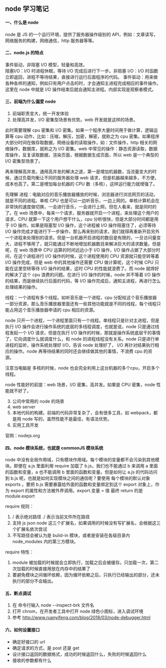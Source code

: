 ## node 学习笔记

#### 一、什么是 node

node 是 JS 的一个运行环境，提供了服务器操作级别的 API，例如：文章读写，网络服务的构建，网络通信，http 服务器等等。
#### 二、node.js 的特点

事件驱动，非阻塞 I/O 模型，轻量和高效。  
阻塞I/O：I/O 时进程休眠，等待 I/O 完成后进行下一步。非阻塞 I/O：I/O 时函数立即返回，进程不等待结果，直接进行运行后面程序的代码。
事件驱动：用来做各种各样的通知，例如只有用户点击的时，才会通知主进程完成相应的事件操作。这里在 node 中就是 I/O 操作结束后就会通知主进程。内部实现是观察者模式。

#### 三、前端为什么偏爱 node

1. 前端职责变大，统一开发体验
2. 处理高并发，I/O 密集型场景有优势。web 开发就是这样的场景。

此时需要理解 cpu 密集和 I/O 密集。如果一个程序大量时间用于做计算，逻辑运算等 cpu 动作，比如：压缩，解压，加密，解密，就称之为 cpu 密集。如果程序大部分时间在做存取数据，网络设备的读取操作，如：文件操作，http 相关的网络操作，数据库，就称之为 I/O 密集。web 中常见的操作：静态资源读取，数据库操作，反复读取数据，渲染页面，根据数据生成页面，所以 web 是一个典型的 I/O 密集型场景了。

再来理解高并发。通用高并发的解决之道，第一是增加机器数，当流量变大的时候，通过负载均衡让不同的服务器处理 web 请求，但是机器越来越多，不方便，成本也高了。第二是增加每台机器的 CPU 数（多核），这样运行能力就增强了。

先理解 进程：电脑对应的音乐播放器播放的时候，浏览器进行浏览网页的活动，就是不同的进程。单核 CPU 也是可以一边听音乐，一边上网的。单核计算机会在非常快的速度做切换，一会进行音乐，一会进行上网，但在人看来，就是同时的了。在 web 场景中，每来一个请求，服务器就开启一个进程，来处理这个用户的请求，CPU 就算一下这个用户想干什么，cpu 分析很快，但是大部分时间都是用于 I/O 操作。如果是阻塞型 I/O 操作，这个进程被 I/O 操作阻塞住了，必须等待 I/O 操作完成才能进行下一步操作，那么再来别的请求，我们就得再重新开启另外一个进程来处理别的请求。但是一台机器开启进程的数目是有限的，一旦访问量变大，进程不够用了，就只能通过不断地增加机器数目来解决巨大的请求数量。但是呢，在 web 场景中 CPU 运算的时间远远小于 I/O 操作，I/O 操作占据了大部分时间，在这个进程进行 I/O 操作的时候，这个进程使用的 CPU 资源就只能空转等着 I/O 操作完成，但是 web 中的其他操作还需要 CPU 做计算呢，这个时候 CPU 只能在这里空转等待 I/O 操作的结果，这时 CPU 的性能就浪费了。而 node 就焊好的解决了这个 cpu 浪费的问题。在进行 I/O 操作的时候，node 并不等着 I/O 操作的结果，而是继续执行后面的代码，等 I/O 操作完成后，通知主进程，再进行怎么处理结果的操作。

线程：一个进程有多个线程。如听音乐是一个进程，cpu 分配给这个音乐播放器一部分资源，那么音乐播放器里面还有一些其他功能就是不同的线程，每个线程只能占用这个音乐播放器申请的 cpu 相应的资源。

node 只开一个进程，一个进程里面只有一个线程。单线程只是针对主进程，但是执行 I/O 操作会进行操作系统的底层的多线程调度，也就是说，node 只是通过线程发起一个 I/O 请求，但是在执行 I/O 操作的时候，那就是操作系统底层干的事情了，它向调度什么就调度什么，和 node 的进程线程没有关系。node 只是进行单进程的监听，操作系统处理好 I/O，告诉 node 处理好了， I/O 再针对结果执行相应的操作。node 再等待结果的同时还会继续做其他的事情，不浪费 cpu 的资源。

注意当电脑是 多核的时候，node 也会完全利用上这台机器的多个cpu，开启多个线程。

node 性能好的前提：web 场景，I/O 密集，高并发。如果是 CPU 密集，node 性能就不好了。

3. 公司中常用的 node 的场景
1. web server
2. 本地代码的构建。前端的代码异常复杂了，会有很多工具，如 webpack，都是用 node 写的，虽然性能不是最佳，有语法优势。
3. 实用工具开发

官网：nodejs.org


#### 四、node 模块系统，也就是 commonJS 模块系统

node 中没有全局作用域，只有模块作用域。每个模块的变量都不会污染到其他模块。即便在 a.js 里面利用 require 加载了 b.js，我们也不能通过 b 来调用 a 里面的函数和变量，a 也不能调用 b 里面的函数和变量。但是如何让 a.js 的代码访问到 b.js 呢，也就是如何实现模块之间的通信呢？要使用 每个模块的默认对象 exports 。要把 b.js 需要暴露给外面的函数和变量绑定到这个 export 对象上，作为 export 的属性和方法被外界调用。export.变量 = 值
最终 return 的是 module.export

require 规则：
1. / 表示绝对路径    ./ 表示当前文件所在路径
2. 支持 js json node 这三个扩展名，如果调用的时候没有写扩展名，会根据这三个扩展名依次尝试
3. 不写路径会被认为是 bulid-in 模块，或者是安装在各级目录内 node_modules 内的第三方模块。

require 特性：
1. module 被加载的时候就会立即执行，加载之后会被缓存。只加载一次，第二次加载的时候直接用放在内存中的结果了
2. 要避免模块之间循环依赖，因为循环依赖之后，只执行已经输出的部分，还未执行的部分不会输出。

#### 五、断点调试

1. 在 命令行输入 node --inspect-brk 文件名
2. 打开 chrom，在开发者工具中打开 node 绿色小图标，进入调试环境
3. 参考 http://www.ruanyifeng.com/blog/2018/03/node-debugger.html

#### 六、如何设置接口

- 确定好接口的 url
- 确定请求的方式，是 post 还是 get
- 设计接口返回的数据格式，成功的时候返回什么，失败的时候返回什么
- 接收的参数都有什么
